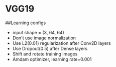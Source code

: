VGG19
===


##Learning configs

* input shape = (3, 64, 64)
* Don't use image normalization
* Use L2(0.01) regularization after Conv2D layers
* Use Dropout(0.5) after Dense layers
* Shift and rotate training images
* Amdam optimizer, learning rate=0.001

